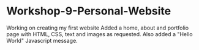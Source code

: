 # Workshop-9-Personal-Website
Working on creating my first website
Added a home, about and portfolio page with HTML, CSS, text and images as requested. 
Also added a "Hello World" Javascript message.

